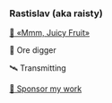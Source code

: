 ### Rastislav (aka raisty)

[🍇 «Mmm, Juicy Fruit»](https://g.co/kgs/6vgF4s)

🔷 Ore digger

🛰 Transmitting

[💚 Sponsor my work](https://github.com/sponsors/raisty)

